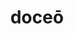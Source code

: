 ---
title: doceō
meaning: to teach
ch: six
pos: verb
inf: docēre
secondppstem: doc
infend: ēre
conjugation: second
derivatives: docile, doctrine
mt: yes
mt5thru7: yes
---